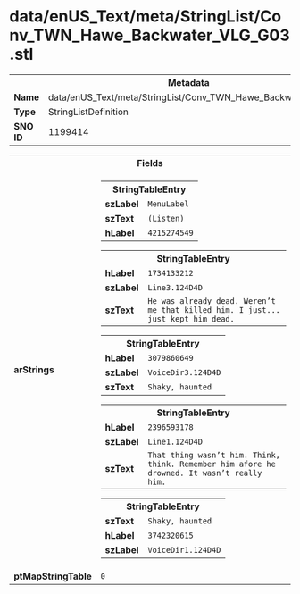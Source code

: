 <h1>data/enUS_Text/meta/StringList/Conv_TWN_Hawe_Backwater_VLG_G03.stl</h1><table><tr><th colspan="100%">Metadata</th></tr><tr><td><b>Name</b></td><td>data/enUS_Text/meta/StringList/Conv_TWN_Hawe_Backwater_VLG_G03.stl</td></tr><tr><td><b>Type</b></td><td>StringListDefinition</td></tr><tr><td><b>SNO ID</b></td><td>1199414</td></tr></table>

<table><tr><th colspan="100%">Fields</th></tr><tr><td><b>arStrings</b></td><td><table><tr><th colspan="100%">StringTableEntry</th></tr><tr><td><b>szLabel</b></td><td><code>MenuLabel</code></td></tr><tr><td><b>szText</b></td><td><code>(Listen)</code></td></tr><tr><td><b>hLabel</b></td><td><code>4215274549</code></td></tr></table>


<table><tr><th colspan="100%">StringTableEntry</th></tr><tr><td><b>hLabel</b></td><td><code>1734133212</code></td></tr><tr><td><b>szLabel</b></td><td><code>Line3.124D4D</code></td></tr><tr><td><b>szText</b></td><td><code>He was already dead. Weren’t me that killed him. I just... just kept him dead.</code></td></tr></table>


<table><tr><th colspan="100%">StringTableEntry</th></tr><tr><td><b>hLabel</b></td><td><code>3079860649</code></td></tr><tr><td><b>szLabel</b></td><td><code>VoiceDir3.124D4D</code></td></tr><tr><td><b>szText</b></td><td><code>Shaky, haunted</code></td></tr></table>


<table><tr><th colspan="100%">StringTableEntry</th></tr><tr><td><b>hLabel</b></td><td><code>2396593178</code></td></tr><tr><td><b>szLabel</b></td><td><code>Line1.124D4D</code></td></tr><tr><td><b>szText</b></td><td><code>That thing wasn’t him. Think, think. Remember him afore he drowned. It wasn’t really him.</code></td></tr></table>


<table><tr><th colspan="100%">StringTableEntry</th></tr><tr><td><b>szText</b></td><td><code>Shaky, haunted</code></td></tr><tr><td><b>hLabel</b></td><td><code>3742320615</code></td></tr><tr><td><b>szLabel</b></td><td><code>VoiceDir1.124D4D</code></td></tr></table>


</td></tr><tr><td><b>ptMapStringTable</b></td><td><code>0</code></td></tr></table>


